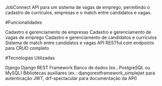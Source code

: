 JobConnect
API para um sistema de vagas de emprego, permitindo o cadastro de currículos, empresas e o match entre candidatos e vagas.

#Funcionalidades

Cadastro e gerenciamento de empresas
Cadastro e gerenciamento de vagas de emprego
Cadastro e gerenciamento de candidatos e currículos
Sistema de match entre candidatos e vagas
API RESTful com endpoints para CRUD completo

#Tecnologias Utilizadas

Django
Django REST Framework
Banco de dados (ex.: PostgreSQL ou MySQL)
Bibliotecas auxiliares (ex.: djangorestframework_simplejwt para autenticação JWT, drf-spectacular para documentação da API)
